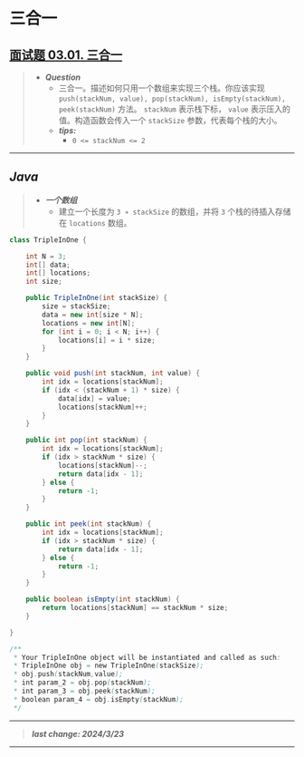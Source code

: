 # 三合一

## [面试题 03.01. 三合一](https://leetcode.cn/problems/three-in-one-lcci/)

> - ***Question***
>   - 三合一。描述如何只用一个数组来实现三个栈。你应该实现 `push(stackNum, value), pop(stackNum), isEmpty(stackNum), peek(stackNum)` 方法。 `stackNum` 表示栈下标， `value` 表示压入的值。构造函数会传入一个 `stackSize` 参数，代表每个栈的大小。
>   - ***tips:***
>     - `0 <= stackNum <= 2`

---

## *Java*

> - ***一个数组***
>   - 建立一个长度为 `3 ∗ stackSize` 的数组，并将 `3` 个栈的待插入存储在 `locations` 数组。

```java
class TripleInOne {

    int N = 3;
    int[] data;
    int[] locations;
    int size;

    public TripleInOne(int stackSize) {
        size = stackSize;
        data = new int[size * N];
        locations = new int[N];
        for (int i = 0; i < N; i++) {
            locations[i] = i * size;
        }
    }

    public void push(int stackNum, int value) {
        int idx = locations[stackNum];
        if (idx < (stackNum + 1) * size) {
            data[idx] = value;
            locations[stackNum]++;
        }
    }

    public int pop(int stackNum) {
        int idx = locations[stackNum];
        if (idx > stackNum * size) {
            locations[stackNum]--;
            return data[idx - 1];
        } else {
            return -1;
        }
    }

    public int peek(int stackNum) {
        int idx = locations[stackNum];
        if (idx > stackNum * size) {
            return data[idx - 1];
        } else {
            return -1;
        }
    }

    public boolean isEmpty(int stackNum) {
        return locations[stackNum] == stackNum * size;
    }

}

/**
 * Your TripleInOne object will be instantiated and called as such:
 * TripleInOne obj = new TripleInOne(stackSize);
 * obj.push(stackNum,value);
 * int param_2 = obj.pop(stackNum);
 * int param_3 = obj.peek(stackNum);
 * boolean param_4 = obj.isEmpty(stackNum);
 */
```

---

> ***last change: 2024/3/23***

---
